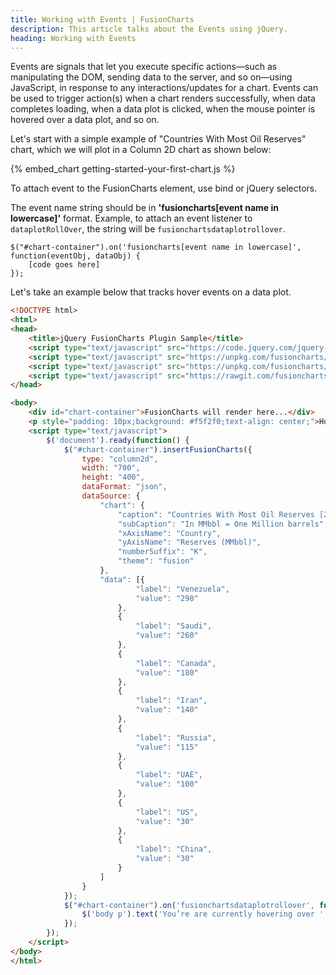 ```yaml
---
title: Working with Events | FusionCharts
description: This article talks about the Events using jQuery.
heading: Working with Events
---
```


Events are signals that let you execute specific actions—such as manipulating the DOM, sending data to the server, and so on—using JavaScript, in response to any interactions/updates for a chart. Events can be used to trigger action(s) when a chart renders successfully, when data completes loading, when a data plot is clicked, when the mouse pointer is hovered over a data plot, and so on.

Let's start with a simple example of "Countries With Most Oil Reserves" chart, which we will plot in a Column 2D chart as shown below:

{% embed_chart getting-started-your-first-chart.js %}

To attach event to the FusionCharts element, use bind or jQuery selectors.

The event name string should be in **'fusioncharts[event name in lowercase]'** format. Example, to attach an event listener to `dataplotRollOver`, the string will be `fusionchartsdataplotrollover`.

```
$("#chart-container").on('fusioncharts[event name in lowercase]', function(eventObj, dataObj) {
    [code goes here]
});
```

Let's take an example below that tracks hover events on a data plot.

```HTML
<!DOCTYPE html>
<html>
<head>
    <title>jQuery FusionCharts Plugin Sample</title>
    <script type="text/javascript" src="https://code.jquery.com/jquery-3.3.1.min.js"></script>
    <script type="text/javascript" src="https://unpkg.com/fusioncharts/fusioncharts.js"></script>
    <script type="text/javascript" src="https://unpkg.com/fusioncharts/themes/fusioncharts.theme.fusion.js"></script>
    <script type="text/javascript" src="https://rawgit.com/fusioncharts/fusioncharts-jquery-plugin/develop/dist/fusioncharts.jqueryplugin.min.js"></script>
</head>

<body>
    <div id="chart-container">FusionCharts will render here...</div>
    <p style="padding: 10px;background: #f5f2f0;text-align: center;">Hover on the plot to see the value along with the label</p>
    <script type="text/javascript">
        $('document').ready(function() {
            $("#chart-container").insertFusionCharts({
                type: "column2d",
                width: "700",
                height: "400",
                dataFormat: "json",
                dataSource: {
                    "chart": {
                        "caption": "Countries With Most Oil Reserves [2017-18]",
                        "subCaption": "In MMbbl = One Million barrels",
                        "xAxisName": "Country",
                        "yAxisName": "Reserves (MMbbl)",
                        "numberSuffix": "K",
                        "theme": "fusion"
                    },
                    "data": [{
                            "label": "Venezuela",
                            "value": "290"
                        },
                        {
                            "label": "Saudi",
                            "value": "260"
                        },
                        {
                            "label": "Canada",
                            "value": "180"
                        },
                        {
                            "label": "Iran",
                            "value": "140"
                        },
                        {
                            "label": "Russia",
                            "value": "115"
                        },
                        {
                            "label": "UAE",
                            "value": "100"
                        },
                        {
                            "label": "US",
                            "value": "30"
                        },
                        {
                            "label": "China",
                            "value": "30"
                        }
                    ]
                }
            });
            $("#chart-container").on('fusionchartsdataplotrollover', function(eventObj, dataObj) {
                $('body p').text('You’re are currently hovering over ' + dataObj.categoryLabel + ' whose value is ' + dataObj.displayValue);
            });
        });
    </script>
</body>
</html>
```